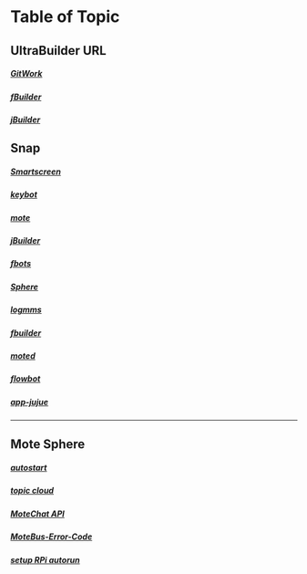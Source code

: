 # Table of Topic

## UltraBuilder URL
##### [GitWork](http://gitwork.ypcloud.com/)
##### [fBuilder](http://flow365.ypcloud.com/)
##### [jBuilder](http://jbuilder.ypcloud.com/)

## Snap
##### [Smartscreen](https://snapcraft.io/smartscreen)
##### [keybot](https://snapcraft.io/keybot)
##### [mote](https://snapcraft.io/mote)
##### [jBuilder](https://snapcraft.io/jbuilder)
##### [fbots](https://snapcraft.io/fbots)
##### [Sphere](https://snapcraft.io/sphere)
##### [logmms](https://snapcraft.io/logmms)
##### [fbuilder](https://snapcraft.io/fbuilder)
##### [moted](https://snapcraft.io/moted)
##### [flowbot](https://snapcraft.io/flowbot)
##### [app-jujue](https://snapcraft.io/app-jujue)
-----------------------------------------------------
## Mote Sphere
##### [autostart](https://gitwork.ypcloud.com/clouder-20/c20-weichen/blob/master/autostart.md)
##### [topic cloud](https://gitwork.ypcloud.com/clouder-19/c19-dawn/blob/master/topic%20cloud.md)
##### [MoteChat API](https://gitwork.ypcloud.com/clouder-17/c17-wei/blob/master/md%20file/MoteChat%20API/MoteChat%20API.md)
##### [MoteBus-Error-Code](https://gitwork.ypcloud.com/clouder-17/c17-wei/blob/master/md%20file/MoteBus-Error-Code.md)
##### [setup RPi autorun](https://gitwork.ypcloud.com/clouder-17/c17-wei/blob/master/md%20file/setup%20RPi%20autorun.md)
